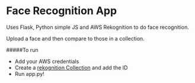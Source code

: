 # Face Recognition App

Uses Flask, Python simple JS and AWS Rekognition to do face recognition.

Upload a face and then compare to those in a collection.

#####To run

- Add your AWS credentials
- Create a [rekognition Collection](https://boto3.amazonaws.com/v1/documentation/api/latest/reference/services/rekognition.html#Rekognition.Client.create_collection) and add the ID
- Run app.py!